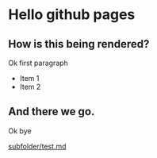 # Hello github pages
## How is this being rendered?
Ok first paragraph
- Item 1
- Item 2

And there we go.
---------
Ok bye

[subfolder/test.md](Link)
